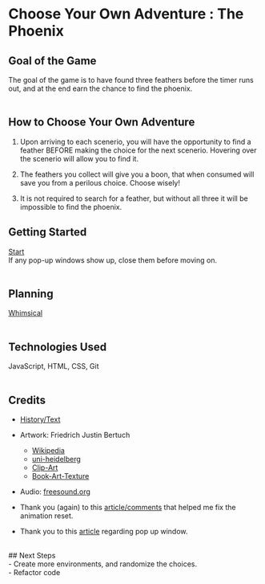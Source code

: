 # Choose Your Own Adventure : The Phoenix
<!-- ![Game-Image](/images/ThePhoenixScreenshot.png) -->


 ## Goal of the Game
The goal of the game is to have found three feathers before the timer runs out, and at the end earn the chance to find the phoenix.<br>
<br>
 ## How to Choose Your Own Adventure

 1. Upon arriving to each scenerio, you will have the opportunity to find a feather BEFORE making the choice for the next scenerio. Hovering over the scenerio will allow you to find it.<br>

 2. The feathers you collect will give you a boon, that when consumed will save you from a perilous choice. Choose wisely!<br>

 3. It is not required to search for a feather, but without all three it will be impossible to find the phoenix.<br>


 ## Getting Started<br>
[Start](https://carol-kang-cyoa-the-phoenix.netlify.app/) <br>
If any pop-up windows show up, close them before moving on.<br>
<br>
 ## Planning
[Whimsical](https://whimsical.com/choose-your-own-adventure-the-phoenix-XCFTsaKJM1NAHhjj1KHafo)<br>
<br>
 ## Technologies Used
JavaScript, HTML, CSS, Git<br>
<br>
 ## Credits
- [History/Text](https://en.wikipedia.org/wiki/Phoenix_(mythology))<br>

- Artwork: Friedrich Justin Bertuch
  - [Wikipedia](https://commons.wikimedia.org/wiki/File:Bertuch-fabelwesen.JPG)
  - [uni-heidelberg](https://digi.ub.uni-heidelberg.de/diglit/bertuch1798bd3/0159/image,thumbs#col_thumbs)
  - [Clip-Art](http://clipart-library.com/)
  - [Book-Art-Texture](https://lostandtaken.com/downloads/vintage-book-cover-textures-6/)

- Audio: [freesound.org](https://freesound.org/people/angelkunev/sounds/561287/)
- Thank you (again) to this [article/comments](https://css-tricks.com/restart-css-animation/) that helped me fix the animation reset.
- Thank you to this [article](https://www.quackit.com/javascript/popup_windows.cfm) regarding pop up window.
<br>
 ## Next Steps<br>
- Create more environments, and randomize the choices.<br>
- Refactor code<br>
